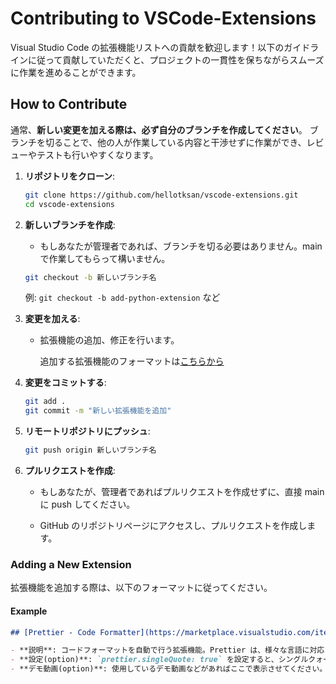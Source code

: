 <!--

Copyright © hellotksan
All rights reserved.
Creative Commons Attribution 4.0 License (International): https://creativecommons.org/licenses/by/4.0/legalcode

-->

# Contributing to VSCode-Extensions

Visual Studio Code の拡張機能リストへの貢献を歓迎します！以下のガイドラインに従って貢献していただくと、プロジェクトの一貫性を保ちながらスムーズに作業を進めることができます。

## How to Contribute

通常、**新しい変更を加える際は、必ず自分のブランチを作成してください**。
ブランチを切ることで、他の人が作業している内容と干渉せずに作業ができ、レビューやテストも行いやすくなります。

1. **リポジトリをクローン**:

   ```bash
   git clone https://github.com/hellotksan/vscode-extensions.git
   cd vscode-extensions
   ```

2. **新しいブランチを作成**:

   - もしあなたが管理者であれば、ブランチを切る必要はありません。main で作業してもらって構いません。

   ```bash
   git checkout -b 新しいブランチ名
   ```

   例: `git checkout -b add-python-extension` など

3. **変更を加える**:

   - 拡張機能の追加、修正を行います。

     追加する拡張機能のフォーマットは[こちらから](#adding-a-new-extension)

4. **変更をコミットする**:

   ```bash
   git add .
   git commit -m "新しい拡張機能を追加"
   ```

5. **リモートリポジトリにプッシュ**:

   ```bash
   git push origin 新しいブランチ名
   ```

6. **プルリクエストを作成**:

   - もしあなたが、管理者であればプルリクエストを作成せずに、直接 main に push してください。

   - GitHub のリポジトリページにアクセスし、プルリクエストを作成します。

### Adding a New Extension

拡張機能を追加する際は、以下のフォーマットに従ってください。

#### Example

```md
## [Prettier - Code Formatter](https://marketplace.visualstudio.com/items?itemName=esbenp.prettier-vscode)

- **説明**: コードフォーマットを自動で行う拡張機能。Prettier は、様々な言語に対応したコードフォーマッタです。
- **設定(option)**: `prettier.singleQuote: true` を設定すると、シングルクォートを使用してコードをフォーマットできます。
- **デモ動画(option)**: 使用しているデモ動画などがあればここで表示させてください。デモ動画はこのプロジェクトに保存してもいいです。
```
